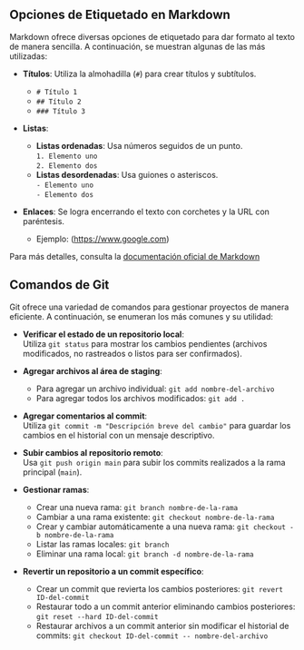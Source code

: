 ## Opciones de Etiquetado en Markdown

Markdown ofrece diversas opciones de etiquetado para dar formato al texto de manera sencilla. A continuación, se muestran algunas de las más utilizadas:

- **Títulos**: Utiliza la almohadilla (`#`) para crear títulos y subtítulos.
  - `# Título 1`
  - `## Título 2`
  - `### Título 3`

- **Listas**:
  - **Listas ordenadas**: Usa números seguidos de un punto.  
    `1. Elemento uno`  
    `2. Elemento dos`
  - **Listas desordenadas**: Usa guiones o asteriscos.  
    `- Elemento uno`  
    `- Elemento dos`
- **Enlaces**: Se logra encerrando el texto con corchetes y la URL con paréntesis.  
  - Ejemplo: (https://www.google.com)

Para más detalles, consulta la [documentación oficial de Markdown](https://www.markdownguide.org/)

## Comandos de Git 

Git ofrece una variedad de comandos para gestionar proyectos de manera eficiente. A continuación, se enumeran los más comunes y su utilidad:

- **Verificar el estado de un repositorio local**:  
  Utiliza `git status` para mostrar los cambios pendientes (archivos modificados, no rastreados o listos para ser confirmados).  

- **Agregar archivos al área de staging**:  
  - Para agregar un archivo individual: `git add nombre-del-archivo`  
  - Para agregar todos los archivos modificados: `git add .`  

- **Agregar comentarios al commit**:  
  Utiliza `git commit -m "Descripción breve del cambio"` para guardar los cambios en el historial con un mensaje descriptivo.  

- **Subir cambios al repositorio remoto**:  
  Usa `git push origin main` para subir los commits realizados a la rama principal (`main`).  

- **Gestionar ramas**:  
  - Crear una nueva rama: `git branch nombre-de-la-rama`  
  - Cambiar a una rama existente: `git checkout nombre-de-la-rama`  
  - Crear y cambiar automáticamente a una nueva rama: `git checkout -b nombre-de-la-rama`  
  - Listar las ramas locales: `git branch`  
  - Eliminar una rama local: `git branch -d nombre-de-la-rama`  

- **Revertir un repositorio a un commit específico**:  
  - Crear un commit que revierta los cambios posteriores: `git revert ID-del-commit`  
  - Restaurar todo a un commit anterior eliminando cambios posteriores: `git reset --hard ID-del-commit`  
  - Restaurar archivos a un commit anterior sin modificar el historial de commits: `git checkout ID-del-commit -- nombre-del-archivo`  
